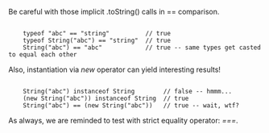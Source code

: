 Be careful with those implicit .toString() calls in == comparison.

<code>
    typeof "abc" == "string"          // true
    typeof String("abc") == "string"  // true
    String("abc") == "abc"            // true -- same types get casted to equal each other    
</code>

Also, instantiation via _new_ operator can yield interesting results!

<code>
    String("abc") instanceof String        // false -- hmmm...
    (new String("abc")) instanceof String  // true
    String("abc") == (new String("abc"))   // true -- wait, wtf?
</code>

As always, we are reminded to test with strict equality operator: _===_.